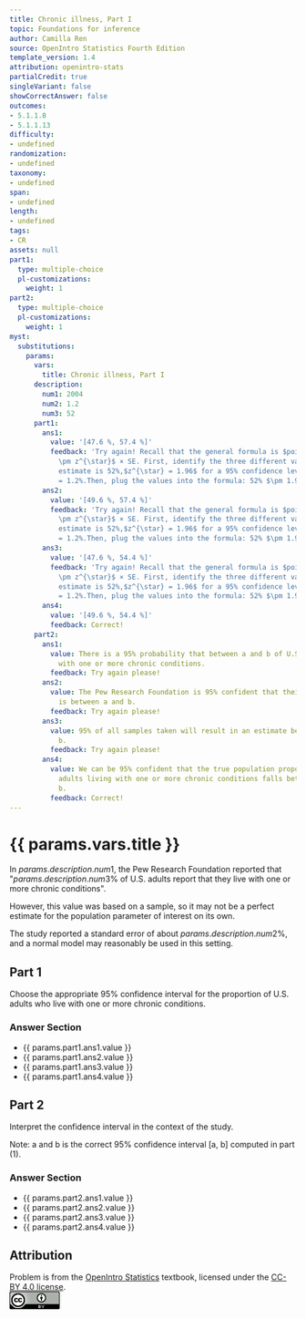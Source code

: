 ```yaml
---
title: Chronic illness, Part I
topic: Foundations for inference
author: Camilla Ren
source: OpenIntro Statistics Fourth Edition
template_version: 1.4
attribution: openintro-stats
partialCredit: true
singleVariant: false
showCorrectAnswer: false
outcomes:
- 5.1.1.8
- 5.1.1.13
difficulty:
- undefined
randomization:
- undefined
taxonomy:
- undefined
span:
- undefined
length:
- undefined
tags:
- CR
assets: null
part1:
  type: multiple-choice
  pl-customizations:
    weight: 1
part2:
  type: multiple-choice
  pl-customizations:
    weight: 1
myst:
  substitutions:
    params:
      vars:
        title: Chronic illness, Part I
      description:
        num1: 2004
        num2: 1.2
        num3: 52
      part1:
        ans1:
          value: '[47.6 %, 57.4 %]'
          feedback: 'Try again! Recall that the general formula is $point~estimate
            \pm z^{\star}$ × SE. First, identify the three different values. The point
            estimate is 52%,$z^{\star} = 1.96$ for a 95% confidence level, and SE
            = 1.2%.Then, plug the values into the formula: 52% $\pm 1.96$ × 1.2%'
        ans2:
          value: '[49.6 %, 57.4 %]'
          feedback: 'Try again! Recall that the general formula is $point~estimate
            \pm z^{\star}$ × SE. First, identify the three different values. The point
            estimate is 52%,$z^{\star} = 1.96$ for a 95% confidence level, and SE
            = 1.2%.Then, plug the values into the formula: 52% $\pm 1.96$ × 1.2%'
        ans3:
          value: '[47.6 %, 54.4 %]'
          feedback: 'Try again! Recall that the general formula is $point~estimate
            \pm z^{\star}$ × SE. First, identify the three different values. The point
            estimate is 52%,$z^{\star} = 1.96$ for a 95% confidence level, and SE
            = 1.2%.Then, plug the values into the formula: 52% $\pm 1.96$ × 1.2%'
        ans4:
          value: '[49.6 %, 54.4 %]'
          feedback: Correct!
      part2:
        ans1:
          value: There is a 95% probability that between a and b of U.S. adults live
            with one or more chronic conditions.
          feedback: Try again please!
        ans2:
          value: The Pew Research Foundation is 95% confident that their sample proportion
            is between a and b.
          feedback: Try again please!
        ans3:
          value: 95% of all samples taken will result in an estimate between a and
            b.
          feedback: Try again please!
        ans4:
          value: We can be 95% confident that the true population proportion of U.S.
            adults living with one or more chronic conditions falls between a and
            b.
          feedback: Correct!
---
```

# {{ params.vars.title }}
In ${{ params.description.num1 }}$, the Pew Research Foundation reported that "${{ params.description.num3 }}$% of U.S. adults report that they live with one or more chronic conditions".

However, this value was based on a sample, so it may not be a perfect estimate for the population parameter of interest on its own.

The study reported a standard error of about ${{ params.description.num2 }}$%, and a normal model may reasonably be used in this setting.

## Part 1

Choose the appropriate 95% confidence interval for the proportion of U.S. adults who live with one or more chronic conditions.

### Answer Section

- {{ params.part1.ans1.value }}
- {{ params.part1.ans2.value }}
- {{ params.part1.ans3.value }}
- {{ params.part1.ans4.value }}

## Part 2

Interpret the confidence interval in the context of the study.

Note: a and b is the correct 95% confidence interval \[a, b\] computed in part (1).

### Answer Section

- {{ params.part2.ans1.value }}
- {{ params.part2.ans2.value }}
- {{ params.part2.ans3.value }}
- {{ params.part2.ans4.value }}

## Attribution

Problem is from the [OpenIntro Statistics](https://openintro.org/book/os/) textbook, licensed under the [CC-BY 4.0 license](https://creativecommons.org/licenses/by/4.0/).<br>![Image representing the Creative Commons 4.0 BY license.](https://raw.githubusercontent.com/firasm/bits/master/by.png)